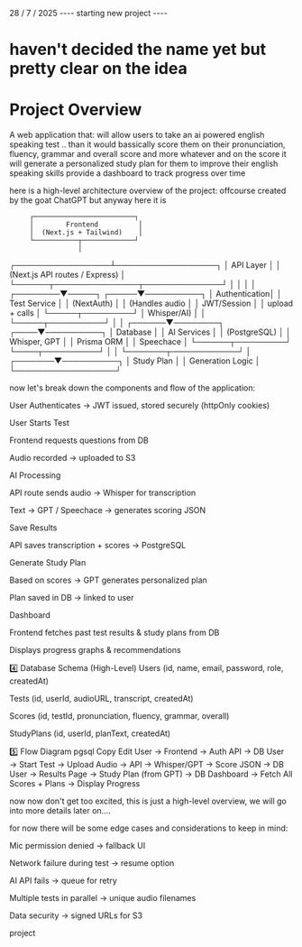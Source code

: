 28 / 7 /  2025 ---- starting new project ---- 
# haven't decided the name yet but pretty clear on the idea 
# Project Overview
A web application that:
will allow users to take an ai powered english speaking test .. 
than it would bassically score them on their pronunciation, fluency, grammar and overall score and more whatever
and on the score it will generate a personalized study plan for them to improve their english speaking skills
provide a dashboard to track progress over time



  here is a high-level architecture overview of the project: offcourse created by the goat ChatGPT but anyway here it is
  
         ┌─────────────────────────┐
         │        Frontend          │
         │  (Next.js + Tailwind)    │
         └───────────┬─────────────┘
                     │
   ┌─────────────────┴──────────────────┐
   │             API Layer               │
   │   (Next.js API routes / Express)     │
   └──────┬───────────────┬──────────────┘
          │               │
          │               │
 ┌────────▼─────┐   ┌─────▼──────────┐
 │ Authentication│   │   Test Service │
 │ (NextAuth)    │   │ (Handles audio │
 │ JWT/Session   │   │ upload + calls │
 └─────┬─────────┘   │ Whisper/AI)    │
       │             └─────┬──────────┘
       │                   │
┌──────▼────────┐     ┌────▼──────────┐
│   Database     │     │  AI Services  │
│ (PostgreSQL)   │     │  Whisper, GPT │
│ Prisma ORM     │     │  Speechace    │
└──────┬─────────┘     └────┬──────────┘
       │                    │
       └───────┬────────────┘
               │
       ┌───────▼──────────┐
       │   Study Plan      │
       │ Generation Logic  │
       └──────────────────┘



now let's break down the components and flow of the application:

User Authenticates → JWT issued, stored securely (httpOnly cookies)

User Starts Test

Frontend requests questions from DB

Audio recorded → uploaded to S3

AI Processing

API route sends audio → Whisper for transcription

Text → GPT / Speechace → generates scoring JSON

Save Results

API saves transcription + scores → PostgreSQL

Generate Study Plan

Based on scores → GPT generates personalized plan

Plan saved in DB → linked to user

Dashboard

Frontend fetches past test results & study plans from DB

Displays progress graphs & recommendations

4️⃣ Database Schema (High-Level)
Users (id, name, email, password, role, createdAt)

Tests (id, userId, audioURL, transcript, createdAt)

Scores (id, testId, pronunciation, fluency, grammar, overall)

StudyPlans (id, userId, planText, createdAt)

5️⃣ Flow Diagram
pgsql
Copy
Edit
User → Frontend → Auth API → DB
User → Start Test → Upload Audio → API → Whisper/GPT → Score JSON → DB
User → Results Page → Study Plan (from GPT) → DB
Dashboard → Fetch All Scores + Plans → Display Progress

now now don't get too excited, this is just a high-level overview, we will go into more details later on....

for now there will be some edge cases and considerations to keep in mind:

Mic permission denied → fallback UI

Network failure during test → resume option

AI API fails → queue for retry

Multiple tests in parallel → unique audio filenames

Data security → signed URLs for S3

p r o j e c t  
 